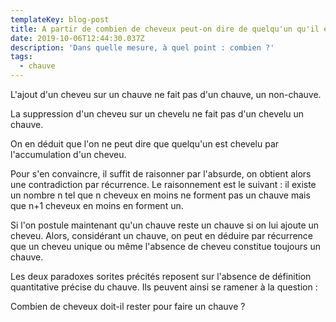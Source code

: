 ```yaml
---
templateKey: blog-post
title: A partir de combien de cheveux peut-on dire de quelqu'un qu'il est chauve ?
date: 2019-10-06T12:44:30.037Z
description: 'Dans quelle mesure, à quel point : combien ?'
tags:
  - chauve
---
```

L'ajout d'un cheveu sur un chauve ne fait pas d'un chauve, un non-chauve.

La suppression d'un cheveu sur un chevelu ne fait pas d'un chevelu un chauve.

On en déduit que l'on ne peut dire que quelqu'un est chevelu par l'accumulation d'un cheveu.

Pour s'en convaincre, il suffit de raisonner par l'absurde, on obtient alors une contradiction par récurrence. Le raisonnement est le suivant : il existe un nombre n tel que n cheveux en moins ne forment pas un chauve mais que n+1 cheveux en moins en forment un.

Si l'on postule maintenant qu'un chauve reste un chauve si on lui ajoute un cheveu. Alors, considérant un chauve, on peut en déduire par récurrence que un cheveu unique ou même l'absence de cheveu constitue toujours un chauve.

Les deux paradoxes sorites précités reposent sur l'absence de définition quantitative précise du chauve. Ils peuvent ainsi se ramener à la question :

Combien de cheveux doit-il rester pour faire un chauve ?
